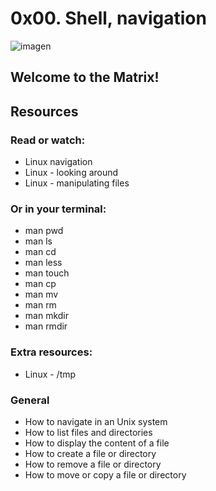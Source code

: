# 0x00. Shell, navigation

![imagen](https://images.theconversation.com/files/440861/original/file-20220114-19-18wivp1.jpg?ixlib=rb-1.1.0&rect=116%2C80%2C5874%2C3269&q=20&auto=format&w=320&fit=clip&dpr=2&usm=12&cs=strip)

## Welcome to the Matrix!

## Resources
### Read or watch:

- Linux navigation
- Linux - looking around
- Linux - manipulating files

### Or in your terminal:

- man pwd
- man ls
- man cd
- man less
- man touch
- man cp
- man mv
- man rm
- man mkdir
- man rmdir

### Extra resources:

- Linux - /tmp

### General

- How to navigate in an Unix system
- How to list files and directories
- How to display the content of a file
- How to create a file or directory
- How to remove a file or directory
- How to move or copy a file or directory